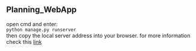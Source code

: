 ## Planning_WebApp
open cmd and enter:\
`python manage.py runserver`\
then copy the local server address into your browser.
for more information check this [link](https://github.com/mehrshaad/StudierWebApp)
